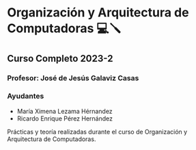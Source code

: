 Organización y Arquitectura de Computadoras 💻🪛
=========================================

Curso Completo 2023-2
-------------------------------------------

### Profesor: José de Jesús Galaviz Casas

### Ayudantes

* María Ximena Lezama Hérnandez
* Ricardo Enrique Pérez Hernández

Prácticas y teoría realizadas durante el curso de Organización y Arquitectura de Computadoras.
